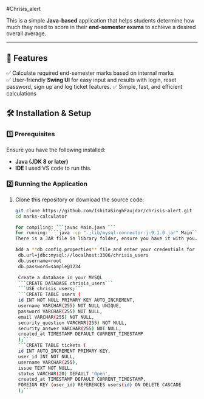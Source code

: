 #Chrisis_alert

This is a simple **Java-based** application that helps students determine how much they need to score in their **end-semester exams** to achieve a desired overall average.

---

## 🚀 Features  
✅ Calculate required end-semester marks based on internal marks  
✅ User-friendly **Swing UI** for easy input and results  with login, reset password, sign up and log ticket features. 
✅ Simple, fast, and efficient calculations  

## 🛠️ Installation & Setup  

### **1️⃣ Prerequisites**  
Ensure you have the following installed:  
- **Java (JDK 8 or later)**  
- **IDE** I used VS code to run this.

### **2️⃣ Running the Application**
1. Clone this repository or download the source code:  
   ```sh
   git clone https://github.com/IshitaSinghFaujdar/chrisis-alert.git
   cd marks-calculator

   for compiling: ```javac Main.java ```
   for running: ```java -cp ".;lib/mysql-connector-j-9.1.0.jar" Main```
   There is a JAR file in library folder, ensure you have it with you.

   Add a **db_config.properties** file and enter your credentials for mySQL like this.
    db.url=jdbc:mysql://localhost:3306/chrisis_users
    db.username=root
    db.password=sample@1234

    Create a database in your MYSQL
    ```CREATE DATABASE chrisis_users```
    ```USE chrisis_users;```
    ```CREATE TABLE users (
    id INT NOT NULL PRIMARY KEY AUTO_INCREMENT,
    username VARCHAR(255) NOT NULL UNIQUE,
    password VARCHAR(255) NOT NULL,
    email VARCHAR(255) NOT NULL,
    security_question VARCHAR(255) NOT NULL,
    security_answer VARCHAR(255) NOT NULL,
    created_at TIMESTAMP DEFAULT CURRENT_TIMESTAMP
    );```
    ```CREATE TABLE tickets (
    id INT AUTO_INCREMENT PRIMARY KEY,
    user_id INT NOT NULL,
    username VARCHAR(255),
    issue TEXT NOT NULL,
    status VARCHAR(20) DEFAULT 'Open',
    created_at TIMESTAMP DEFAULT CURRENT_TIMESTAMP,
    FOREIGN KEY (user_id) REFERENCES users(id) ON DELETE CASCADE
    );```

    
